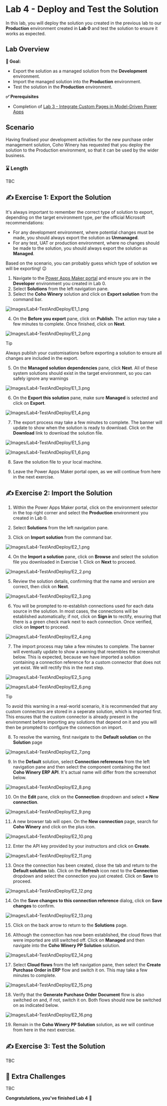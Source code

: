 # Lab 4 - Deploy and Test the Solution

In this lab, you will deploy the solution you created in the previous lab to our **Production** environment created in **Lab 0** and test the solution to ensure it works as expected.

## Lab Overview

**🎯 Goal:**

- Export the solution as a managed solution from the **Development** environment.
- Import the managed solution into the **Production** environment.
- Test the solution in the **Production** environment.

**✅ Prerequisites** 

- Completion of [Lab 3 - Integrate Custom Pages in Model-Driven Power Apps](Lab3-IntegrateCustomPagesInModelDrivenPowerApps.md)

## Scenario

Having finalised your development activities for the new purchase order management solution, Coho Winery has requested that you deploy the solution to the Production environment, so that it can be used by the wider business.

### ⌛ Length

TBC

## ✍️ Exercise 1: Export the Solution

It's always important to remember the correct type of solution to export, depending on the target environment type, per the official Microsoft recommendations:
- For any development environment, where potential changes must be made, you should always export the solution as **Unmanaged**.
- For any test, UAT or production environment, where no changes should be made to the solution, you should always export the solution as **Managed**.

Based on the scenario, you can probably guess which type of solution we will be exporting! 😉

1. Navigate to the [Power Apps Maker portal](https://make.powerapps.com) and ensure you are in the **Developer** environment you created in Lab 0.
2. Select **Solutions** from the left navigation pane.
3. Select the **Coho Winery** solution and click on **Export solution** from the command bar.

![Images/Lab4-TestAndDeploy/E1_1.png](Images/Lab4-TestAndDeploy/E1_1.png)

4. On the **Before you export** pane, click on **Publish**. The action may take a few minutes to complete. Once finished, click on **Next**.

![Images/Lab4-TestAndDeploy/E1_2.png](Images/Lab4-TestAndDeploy/E1_2.png)

>[!TIP]
> Always publish your customisations before exporting a solution to ensure all changes are included in the export.

5. On the **Managed solution dependencies** pane, click **Next**. All of these system solutions should exist in the target environment, so you can safely ignore any warnings

![Images/Lab4-TestAndDeploy/E1_3.png](Images/Lab4-TestAndDeploy/E1_3.png)

6. On the **Export this solution** pane, make sure **Managed** is selected and click on **Export**.

![Images/Lab4-TestAndDeploy/E1_4.png](Images/Lab4-TestAndDeploy/E1_4.png)

7. The export process may take a few minutes to complete. The banner will update to show when the solution is ready to download. Click on the **Download** link to download the solution file.

![Images/Lab4-TestAndDeploy/E1_5.png](Images/Lab4-TestAndDeploy/E1_5.png)

![Images/Lab4-TestAndDeploy/E1_6.png](Images/Lab4-TestAndDeploy/E1_6.png)

8. Save the solution file to your local machine.

9. Leave the Power Apps Maker portal open, as we will continue from here in the next exercise.

## ✍️ Exercise 2: Import the Solution

1. Within the Power Apps Maker portal, click on the environment selector in the top right corner and select the **Production** environment you created in Lab 0.

2. Select **Solutions** from the left navigation pane.

3. Click on **Import solution** from the command bar.

![Images/Lab4-TestAndDeploy/E2_1.png](Images/Lab4-TestAndDeploy/E2_1.png)

4. On the **Import a solution** pane, click on **Browse** and select the solution file you downloaded in Exercise 1. Click on **Next** to proceed.

![Images/Lab4-TestAndDeploy/E2_2.png](Images/Lab4-TestAndDeploy/E2_2.png)

5. Review the solution details, confirming that the name and version are correct, then click on **Next**.

![Images/Lab4-TestAndDeploy/E2_3.png](Images/Lab4-TestAndDeploy/E2_3.png)

6. You will be prompted to re-establish connections used for each data source in the solution. In most cases, the connections will be established automatically; if not, click on **Sign in** to rectify, ensuring that there is a green check mark next to each connection. Once verified, click on **Import** to proceed.

![Images/Lab4-TestAndDeploy/E2_4.png](Images/Lab4-TestAndDeploy/E2_4.png)

7. The import process may take a few minutes to complete. The banner will eventually update to show a warning that resembles the screenshot below. This is expected, because we have imported a solution containing a connection reference for a custom connector that does not yet exist. We will rectify this in the next step.

![Images/Lab4-TestAndDeploy/E2_5.png](Images/Lab4-TestAndDeploy/E2_5.png)

![Images/Lab4-TestAndDeploy/E2_6.png](Images/Lab4-TestAndDeploy/E2_6.png)

> [!TIP]
> To avoid this warning in a real-world scenario, it is recommended that any custom connectors are stored in a seperate solution, which is imported first. This ensures that the custom connector is already present in the environment before importing any solutions that depend on it and you will then be prompted to configure the connection on import.

8. To resolve the warning, first navigate to the **Default solution** on the **Solution** page

![Images/Lab4-TestAndDeploy/E2_7.png](Images/Lab4-TestAndDeploy/E2_7.png)

9. In the **Default** solution, select **Connection references** from the left navigation pane and then select the component containing the text **Coho Winery ERP API**. It's actual name will differ from the screenshot below.

![Images/Lab4-TestAndDeploy/E2_8.png](Images/Lab4-TestAndDeploy/E2_8.png)

10. On the **Edit** pane, click on the **Connection** dropdown and select **+ New connection**.

![Images/Lab4-TestAndDeploy/E2_9.png](Images/Lab4-TestAndDeploy/E2_9.png)

11. A new browser tab will open. On the **New connection** page, search for **Coho Winery** and click on the plus icon.

![Images/Lab4-TestAndDeploy/E2_10.png](Images/Lab4-TestAndDeploy/E2_10.png)

12. Enter the API key provided by your instructors and click on **Create**.

![Images/Lab4-TestAndDeploy/E2_11.png](Images/Lab4-TestAndDeploy/E2_11.png)

13. Once the connection has been created, close the tab and return to the **Default solution** tab. Click on the **Refresh** icon next to the **Connection** dropdown and select the connection you just created. Click on **Save** to proceed.

![Images/Lab4-TestAndDeploy/E2_12.png](Images/Lab4-TestAndDeploy/E2_12.png)

14. On the **Save changes to this connection reference** dialog, click on **Save changes** to confirm.

![Images/Lab4-TestAndDeploy/E2_13.png](Images/Lab4-TestAndDeploy/E2_13.png)

15. Click on the back arrow to return to the **Solutions** page.

16. Although the connection has now been established, the cloud flows that were imported are still switched off. Click on **Managed** and then navigate into the **Coho Winery PP Solution** solution.

![Images/Lab4-TestAndDeploy/E2_14.png](Images/Lab4-TestAndDeploy/E2_14.png)

17. Select **Cloud flows** from the left navigation pane, then select the **Create Purchase Order in ERP** flow and switch it on. This may take a few minutes to complete.

![Images/Lab4-TestAndDeploy/E2_15.png](Images/Lab4-TestAndDeploy/E2_15.png)

18. Verify that the **Generate Purchase Order Document** flow is also switched on and, if not, switch it on. Both flows should now be switched on as indicated below.

![Images/Lab4-TestAndDeploy/E2_16.png](Images/Lab4-TestAndDeploy/E2_16.png)

19. Remain in the **Coho Winery PP Solution** solution, as we will continue from here in the next exercise.

## ✍️ Exercise 3: Test the Solution

TBC

## 🌟 Extra Challenges

TBC

**Congratulations, you've finished Lab 4** 🥳